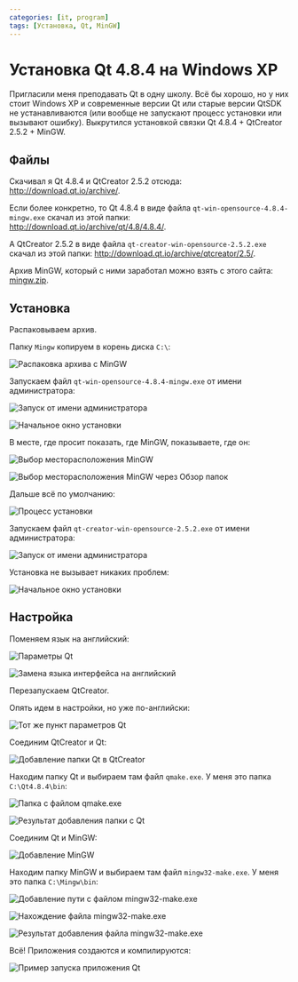 ```yaml
---
categories: [it, program]
tags: [Установка, Qt, MinGW]
---
```


# Установка Qt 4.8.4 на Windows XP

Пригласили меня преподавать Qt в одну школу. Всё бы хорошо, но у них стоит Windows XP и современные версии Qt или старые версии QtSDK не устанавливаются (или вообще не запускают процесс установки или вызывают ошибку). Выкрутился установкой связки Qt 4.8.4 + QtCreator 2.5.2 + MinGW.

## Файлы

Скачивал я Qt 4.8.4 и QtCreator 2.5.2 отсюда: <http://download.qt.io/archive/>.

Если более конкретно, то Qt 4.8.4 в виде файла `qt-win-opensource-4.8.4-mingw.exe` скачал из этой папки: <http://download.qt.io/archive/qt/4.8/4.8.4/>.

А QtCreator 2.5.2 в виде файла `qt-creator-win-opensource-2.5.2.exe` скачал из этой папки: <http://download.qt.io/archive/qtcreator/2.5/>.

Архив MinGW, который с ними заработал можно взять с этого сайта: [mingw.zip](files/mingw.zip).

## Установка

Распаковываем архив.

Папку `Mingw` копируем в корень диска `C:\`:

![Распаковка архива с MinGW](img/mingw.png)

Запускаем файл `qt-win-opensource-4.8.4-mingw.exe` от имени администратора:

![Запуск от имени администратора](img/install_01.png)

![Начальное окно установки](img/install_02.png)

В месте, где просит показать, где MinGW, показываете, где он:

![Выбор месторасположения MinGW](img/install_03.png)

![Выбор месторасположения MinGW через Обзор папок](img/install_04.png)

Дальше всё по умолчанию:

![Процесс установки](img/install_05.png)

Запускаем файл `qt-creator-win-opensource-2.5.2.exe` от имени администратора:

![Запуск от имени администратора](img/install_06.png)

Установка не вызывает никаких проблем:

![Начальное окно установки](img/install_07.png)

## Настройка

Поменяем язык на английский:

![Параметры Qt](img/config_01.png)

![Замена языка интерфейса на английский](img/config_02.png)

Перезапускаем QtCreator.

Опять идем в настройки, но уже по-английски:

![Тот же пункт параметров Qt](img/config_03.png)

Соединим QtCreator и Qt:

![Добавление папки Qt в QtCreator](img/config_04.png)

Находим папку Qt и выбираем там файл `qmake.exe`. У меня это папка `C:\Qt4.8.4\bin`:

![Папка с файлом qmake.exe](img/config_05.png)

![Результат добавления папки с Qt](img/config_06.png)

Соединим Qt и MinGW:

![Добавление MinGW](img/config_07.png)

Находим папку MinGW и выбираем там файл `mingw32-make.exe`. У меня это папка `C:\Mingw\bin`:

![Добавление пути с файлом mingw32-make.exe](img/config_08.png)

![Нахождение файла mingw32-make.exe](img/config_09.png)

![Результат добавления файла mingw32-make.exe](img/config_10.png)

Всё! Приложения создаются и компилируются:

![Пример запуска приложения Qt](img/qt.png)
